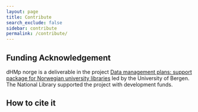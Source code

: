 ```yaml
---
layout: page
title: Contribute
search_exclude: false
sidebar: contribute
permalink: /contribute/
---
```

## Funding Acknowledgement
dHMp norge is a deliverable in the project [Data management plans: support package for Norwegian university libraries](https://bibliotekutvikling.no/prosjektbank/prosjekt/datahandteringsplaner-stottepakke-for-norske-uh-bibliotek/) led by the University of Bergen. The National Library supported the project with development funds.

## How to cite it

